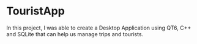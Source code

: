 # TouristApp
In this project, I was able to create a Desktop Application using QT6, C++ and SQLite that can help us manage trips and tourists.
